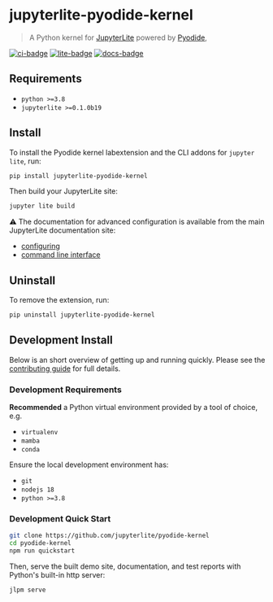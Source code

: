 # jupyterlite-pyodide-kernel

> A Python kernel for [JupyterLite](https://jupyterlite.rtfd.io) powered by
> [Pyodide](https://pyodide.org),

[![ci-badge]][ci] [![lite-badge]][lite] [![docs-badge]][docs]

[ci-badge]: https://github.com/jupyterlite/pyodide-kernel/workflows/Build/badge.svg
[lite-badge]: https://jupyterlite.rtfd.io/en/latest/_static/badge.svg
[lite]: https://jupyterlite-pyodide-kernel.rtfd.io/en/latest/_static
[ci]: https://github.com/jupyterlite/pyodide-kernel/actions?query=branch%3Amain
[docs-badge]:
  https://readthedocs.org/projects/jupyterlite-pyodide-kernel/badge/?version=latest
[docs]: https://jupyterlite-pyodide-kernel.readthedocs.io/en/latest/?badge=latest

## Requirements

- `python >=3.8`
- `jupyterlite >=0.1.0b19`

## Install

To install the Pyodide kernel labextension and the CLI addons for `jupyter lite`,
run:

```bash
pip install jupyterlite-pyodide-kernel
```

Then build your JupyterLite site:

```bash
jupyter lite build
```

⚠️ The documentation for advanced configuration is available from the main JupyterLite
documentation site:

- [configuring]
- [command line interface][cli]

[configuring]:
  https://jupyterlite.readthedocs.io/en/latest/howto/index.html#configuring-the-python-environment
[cli]: https://jupyterlite.readthedocs.io/en/latest/reference/cli.html

## Uninstall

To remove the extension, run:

```bash
pip uninstall jupyterlite-pyodide-kernel
```

## Development Install

Below is an short overview of getting up and running quickly. Please see the
[contributing guide][contrib] for full details.

### Development Requirements

**Recommended** a Python virtual environment provided by a tool of choice, e.g.

- `virtualenv`
- `mamba`
- `conda`

Ensure the local development environment has:

- `git`
- `nodejs 18`
- `python >=3.8`

### Development Quick Start

```bash
git clone https://github.com/jupyterlite/pyodide-kernel
cd pyodide-kernel
npm run quickstart
```

Then, serve the built demo site, documentation, and test reports with Python's built-in
http server:

```bash
jlpm serve
```

[contrib]: https://github.com/jupyterlite/pyodide-kernel/blob/main/CONTRIBUTING.md
